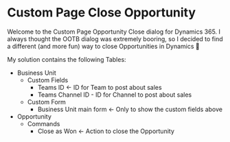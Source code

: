 # Custom Page Close Opportunity

Welcome to the Custom Page Opportunity Close dialog for Dynamics 365. I always thought the OOTB dialog was extremely booring, so I decided to find a different (and more fun) way to close Opportunities in Dynamics 🙏

My solution contains the following
Tables:
  - Business Unit
    - Custom Fields
      - Teams ID <- ID for Team to post about sales
      - Teams Channel ID - ID for Channel to post about sales
    - Custom Form
      - Business Unit main form <- Only to show the custom fields above
  - Opportunity
    - Commands
      - Close as Won <- Action to close the Opportunity    
